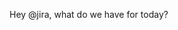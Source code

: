 [//]: # (get the ticket details, then ask @demo_dev to implement it)

Hey @jira, what do we have for today?
